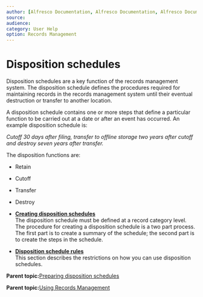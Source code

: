 ```yaml
---
author: [Alfresco Documentation, Alfresco Documentation, Alfresco Documentation]
source: 
audience: 
category: User Help
option: Records Management
---
```


# Disposition schedules

Disposition schedules are a key function of the records management system. The disposition schedule defines the procedures required for maintaining records in the records management system until their eventual destruction or transfer to another location.

A disposition schedule contains one or more steps that define a particular function to be carried out at a date or after an event has occurred. An example disposition schedule is:

*Cutoff 30 days after filing, transfer to offline storage two years after cutoff and destroy seven years after transfer.*

The disposition functions are:

-   Retain
-   Cutoff
-   Transfer
-   Destroy

-   **[Creating disposition schedules](../tasks/rm-dispschedule-create.md)**  
The disposition schedule must be defined at a record category level. The procedure for creating a disposition schedule is a two part process. The first part is to create a summary of the schedule; the second part is to create the steps in the schedule.
-   **[Disposition schedule rules](../concepts/rm-dispschedule-rules.md)**  
This section describes the restrictions on how you can use disposition schedules.

**Parent topic:**[Preparing disposition schedules](../tasks/rm-gs-disposition.md)

**Parent topic:**[Using Records Management](../concepts/rm-intro.md)

